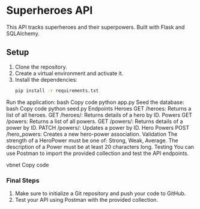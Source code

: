 # Superheroes API

This API tracks superheroes and their superpowers. Built with Flask and SQLAlchemy.

## Setup

1. Clone the repository.
2. Create a virtual environment and activate it.
3. Install the dependencies:
   ```bash
   pip install -r requirements.txt
Run the application:
bash
Copy code
python app.py
Seed the database:
bash
Copy code
python seed.py
Endpoints
Heroes
GET /heroes: Returns a list of all heroes.
GET /heroes/<id>: Returns details of a hero by ID.
Powers
GET /powers: Returns a list of all powers.
GET /powers/<id>: Returns details of a power by ID.
PATCH /powers/<id>: Updates a power by ID.
Hero Powers
POST /hero_powers: Creates a new hero-power association.
Validation
The strength of a HeroPower must be one of: Strong, Weak, Average.
The description of a Power must be at least 20 characters long.
Testing
You can use Postman to import the provided collection and test the API endpoints.

vbnet
Copy code

### Final Steps
1. Make sure to initialize a Git repository and push your code to GitHub.
2. Test your API using Postman with the provided collection.